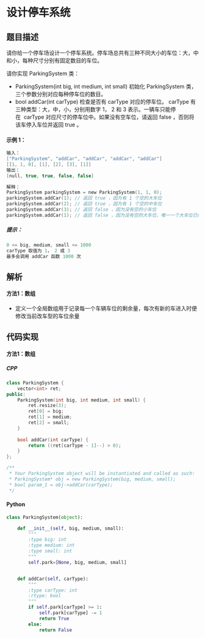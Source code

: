 # 设计停车系统

## 题目描述
请你给一个停车场设计一个停车系统。停车场总共有三种不同大小的车位：大，中和小，每种尺寸分别有固定数目的车位。

请你实现 ParkingSystem 类：
- ParkingSystem(int big, int medium, int small) 初始化 ParkingSystem 类，三个参数分别对应每种停车位的数目。
- bool addCar(int carType) 检查是否有 carType 对应的停车位。 carType 有三种类型：大，中，小，分别用数字 1， 2 和 3 表示。一辆车只能停在  carType 对应尺寸的停车位中。如果没有空车位，请返回 false ，否则将该车停入车位并返回 true 。
 
#### 示例 1：
```c
输入：
["ParkingSystem", "addCar", "addCar", "addCar", "addCar"]
[[1, 1, 0], [1], [2], [3], [1]]
输出：
[null, true, true, false, false]

解释：
ParkingSystem parkingSystem = new ParkingSystem(1, 1, 0);
parkingSystem.addCar(1); // 返回 true ，因为有 1 个空的大车位
parkingSystem.addCar(2); // 返回 true ，因为有 1 个空的中车位
parkingSystem.addCar(3); // 返回 false ，因为没有空的小车位
parkingSystem.addCar(1); // 返回 false ，因为没有空的大车位，唯一一个大车位已经被占据了
```

##### 提示：
```c
0 <= big, medium, small <= 1000
carType 取值为 1， 2 或 3
最多会调用 addCar 函数 1000 次
```

## 解析
#### 方法1：数组
- 定义一个全局数组用于记录每一个车辆车位的剩余量，每次有新的车进入时便修改当前改车型的车位余量



## 代码实现
#### 方法1：数组
##### CPP
```C++
class ParkingSystem {
    vector<int> ret;
public:
    ParkingSystem(int big, int medium, int small) {
        ret.resize(3);
        ret[0] = big;
        ret[1] = medium;
        ret[2] = small;
    }
    
    bool addCar(int carType) {
        return ((ret[carType - 1]--) > 0);
    }
};

/**
 * Your ParkingSystem object will be instantiated and called as such:
 * ParkingSystem* obj = new ParkingSystem(big, medium, small);
 * bool param_1 = obj->addCar(carType);
 */
```
#### Python
```python
class ParkingSystem(object):

    def __init__(self, big, medium, small):
        """
        :type big: int
        :type medium: int
        :type small: int
        """
        self.park=[None, big, medium, small]


    def addCar(self, carType):
        """
        :type carType: int
        :rtype: bool
        """
        if self.park[carType] >= 1:
            self.park[carType] -= 1
            return True
        else:
            return False
```